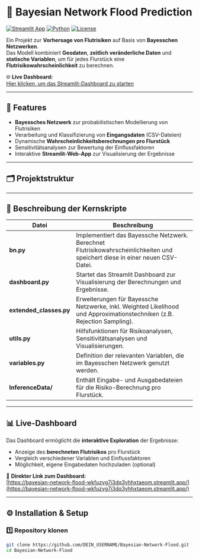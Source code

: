 # 🌊 Bayesian Network Flood Prediction

[![Streamlit App](https://img.shields.io/badge/Streamlit-Live%20App-brightgreen?logo=streamlit)](https://bayesian-network-flood-wkfuzyg7i3dq3yhhxtaeom.streamlit.app/)
[![Python](https://img.shields.io/badge/Python-3.12+-blue?logo=python)](https://www.python.org/)
[![License](https://img.shields.io/badge/License-MIT-lightgrey)](#license)

Ein Projekt zur **Vorhersage von Flutrisiken** auf Basis von **Bayesschen Netzwerken**.  
Das Modell kombiniert **Geodaten**, **zeitlich veränderliche Daten** und **statische Variablen**, um für jedes Flurstück eine **Flutrisikowahrscheinlichkeit** zu berechnen.

🌐 **Live Dashboard:**  
[Hier klicken, um das Streamlit-Dashboard zu starten](https://bayesian-network-flood-wkfuzyg7i3dq3yhhxtaeom.streamlit.app/)

---

## 🚀 Features

- **Bayessches Netzwerk** zur probabilistischen Modellierung von Flutrisiken  
- Verarbeitung und Klassifizierung von **Eingangsdaten** (CSV-Dateien)  
- Dynamische **Wahrscheinlichkeitsberechnungen pro Flurstück**  
- Sensitivitätsanalysen zur Bewertung der Einflussfaktoren  
- Interaktive **Streamlit-Web-App** zur Visualisierung der Ergebnisse  

---

## 🗂 Projektstruktur


---

## 📜 Beschreibung der Kernskripte

| Datei                | Beschreibung |
|----------------------|--------------|
| **bn.py**            | Implementiert das Bayessche Netzwerk. Berechnet Flutrisikowahrscheinlichkeiten und speichert diese in einer neuen CSV-Datei. |
| **dashboard.py**     | Startet das Streamlit Dashboard zur Visualisierung der Berechnungen und Ergebnisse. |
| **extended_classes.py** | Erweiterungen für Bayessche Netzwerke, inkl. Weighted Likelihood und Approximationstechniken (z.B. Rejection Sampling). |
| **utils.py**         | Hilfsfunktionen für Risikoanalysen, Sensitivitätsanalysen und Visualisierungen. |
| **variables.py**     | Definition der relevanten Variablen, die im Bayesschen Netzwerk genutzt werden. |
| **InferenceData/**   | Enthält Eingabe- und Ausgabedateien für die Risiko-Berechnung pro Flurstück. |

---

## 📊 Live-Dashboard

Das Dashboard ermöglicht die **interaktive Exploration** der Ergebnisse:

- Anzeige des **berechneten Flutrisikos** pro Flurstück  
- Vergleich verschiedener Variablen und Einflussfaktoren  
- Möglichkeit, eigene Eingabedaten hochzuladen (optional)

🔗 **Direkter Link zum Dashboard:**  
[https://bayesian-network-flood-wkfuzyg7i3dq3yhhxtaeom.streamlit.app/](https://bayesian-network-flood-wkfuzyg7i3dq3yhhxtaeom.streamlit.app/)

---

## ⚙️ Installation & Setup

### 1️⃣ Repository klonen
```bash
git clone https://github.com/DEIN_USERNAME/Bayesian-Network-Flood.git
cd Bayesian-Network-Flood
